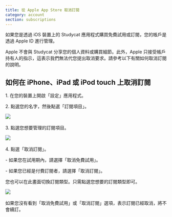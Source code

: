 ```yaml
---
title: 從 Apple App Store 取消訂閱
category: account
section: subscriptions
---
```

如果您是透過 iOS 裝置上的 Studycat 應用程式購買免費試用或訂閱，您的帳戶是透過 Apple ID 進行管理。

Apple 不會與 Studycat 分享您的個人資料或購買細節。此外，Apple 只接受帳戶持有人的指示，這表示我們無法代您提出取消要求。請參考以下有關如何取消訂閱的說明。

## 如何在 iPhone、iPad 或 iPod touch 上取消訂閱

1\. 在您的裝置上開啟「設定」應用程式。

2\. 點選您的名字，然後點選「訂閱項目」。

​![](/attachments/token/nCIncCXCjZuIPV648xYt0lib3/?name=apple_settings_subscriptions_01.PNG.png)​

3\. 點選您想要管理的訂閱項目。

​![](/attachments/token/snrsdRNd9mcFLX6QtMUDNOy3y/?name=apple_device-settings_subscriptions_01.PNG)​

4\. 點選「取消訂閱」。

\- 如果您在試用期內，請選擇「取消免費試用」。

\- 如果您已經是付費訂閱者，請選擇「取消訂閱」。

您也可以在此畫面切換訂閱類型。只需點選您想要的訂閱類型即可。

​![](/attachments/token/dSyv3ALuqCzNu7Rx7JG3JzBWr/?name=apple_device-settings_subscriptions_02.PNG)​

如果您沒有看到「取消免費試用」或「取消訂閱」選項，表示訂閱已經取消，將不會續訂。